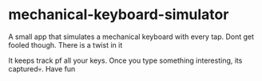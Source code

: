 # mechanical-keyboard-simulator
A small app that simulates a mechanical keyboard with every tap. Dont get fooled though. There is a twist in it

It keeps track pf all your keys. Once you type something interesting, its captured💀. Have fun
